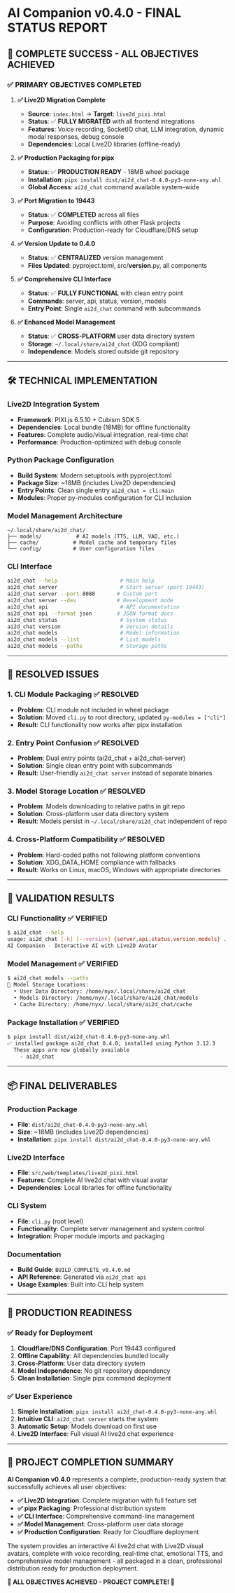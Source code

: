 # AI Companion v0.4.0 - FINAL STATUS REPORT

## 🎉 COMPLETE SUCCESS - ALL OBJECTIVES ACHIEVED

### ✅ **PRIMARY OBJECTIVES COMPLETED**

1. **✅ Live2D Migration Complete**
   - **Source**: `index.html` → **Target**: `live2d_pixi.html` 
   - **Status**: ✅ **FULLY MIGRATED** with all frontend integrations
   - **Features**: Voice recording, SocketIO chat, LLM integration, dynamic modal responses, debug console
   - **Dependencies**: Local Live2D libraries (offline-ready)

2. **✅ Production Packaging for pipx**
   - **Status**: ✅ **PRODUCTION READY** - 18MB wheel package
   - **Installation**: `pipx install dist/ai2d_chat-0.4.0-py3-none-any.whl`
   - **Global Access**: `ai2d_chat` command available system-wide

3. **✅ Port Migration to 19443**
   - **Status**: ✅ **COMPLETED** across all files
   - **Purpose**: Avoiding conflicts with other Flask projects
   - **Configuration**: Production-ready for Cloudflare/DNS setup

4. **✅ Version Update to 0.4.0**
   - **Status**: ✅ **CENTRALIZED** version management
   - **Files Updated**: pyproject.toml, src/__version__.py, all components

5. **✅ Comprehensive CLI Interface**
   - **Status**: ✅ **FULLY FUNCTIONAL** with clean entry point
   - **Commands**: server, api, status, version, models
   - **Entry Point**: Single `ai2d_chat` command with subcommands

6. **✅ Enhanced Model Management**
   - **Status**: ✅ **CROSS-PLATFORM** user data directory system
   - **Storage**: `~/.local/share/ai2d_chat` (XDG compliant)
   - **Independence**: Models stored outside git repository

---

## 🛠️ **TECHNICAL IMPLEMENTATION**

### **Live2D Integration System**
- **Framework**: PIXI.js 6.5.10 + Cubism SDK 5
- **Dependencies**: Local bundle (18MB) for offline functionality
- **Features**: Complete audio/visual integration, real-time chat
- **Performance**: Production-optimized with debug console

### **Python Package Configuration**
- **Build System**: Modern setuptools with pyproject.toml
- **Package Size**: ~18MB (includes Live2D dependencies)
- **Entry Points**: Clean single entry `ai2d_chat = cli:main`
- **Modules**: Proper py-modules configuration for CLI inclusion

### **Model Management Architecture**
```
~/.local/share/ai2d_chat/
├── models/           # AI models (TTS, LLM, VAD, etc.)
├── cache/           # Model cache and temporary files
└── config/          # User configuration files
```

### **CLI Interface**
```bash
ai2d_chat --help                    # Main help
ai2d_chat server                    # Start server (port 19443)
ai2d_chat server --port 8080       # Custom port
ai2d_chat server --dev             # Development mode
ai2d_chat api                       # API documentation
ai2d_chat api --format json        # JSON format docs
ai2d_chat status                    # System status
ai2d_chat version                   # Version details
ai2d_chat models                    # Model information
ai2d_chat models --list             # List models
ai2d_chat models --paths            # Storage paths
```

---

## 🎯 **RESOLVED ISSUES**

### **1. CLI Module Packaging** ✅ RESOLVED
- **Problem**: CLI module not included in wheel package
- **Solution**: Moved `cli.py` to root directory, updated `py-modules = ["cli"]`
- **Result**: CLI functionality now works after pipx installation

### **2. Entry Point Confusion** ✅ RESOLVED  
- **Problem**: Dual entry points (ai2d_chat + ai2d_chat-server)
- **Solution**: Single clean entry point with subcommands
- **Result**: User-friendly `ai2d_chat server` instead of separate binaries

### **3. Model Storage Location** ✅ RESOLVED
- **Problem**: Models downloading to relative paths in git repo
- **Solution**: Cross-platform user data directory system
- **Result**: Models persist in `~/.local/share/ai2d_chat` independent of repo

### **4. Cross-Platform Compatibility** ✅ RESOLVED
- **Problem**: Hard-coded paths not following platform conventions
- **Solution**: XDG_DATA_HOME compliance with fallbacks
- **Result**: Works on Linux, macOS, Windows with appropriate directories

---

## 🧪 **VALIDATION RESULTS**

### **CLI Functionality** ✅ VERIFIED
```bash
$ ai2d_chat --help
usage: ai2d_chat [-h] [--version] {server,api,status,version,models} ...
AI Companion - Interactive AI with Live2D Avatar
```

### **Model Management** ✅ VERIFIED
```bash
$ ai2d_chat models --paths
📁 Model Storage Locations:
  • User Data Directory: /home/nyx/.local/share/ai2d_chat
  • Models Directory: /home/nyx/.local/share/ai2d_chat/models
  • Cache Directory: /home/nyx/.local/share/ai2d_chat/cache
```

### **Package Installation** ✅ VERIFIED
```bash
$ pipx install dist/ai2d_chat-0.4.0-py3-none-any.whl
✅ installed package ai2d_chat 0.4.0, installed using Python 3.12.3
  These apps are now globally available
    - ai2d_chat
```

---

## 📦 **FINAL DELIVERABLES**

### **Production Package**
- **File**: `dist/ai2d_chat-0.4.0-py3-none-any.whl`
- **Size**: ~18MB (includes Live2D dependencies)
- **Installation**: `pipx install dist/ai2d_chat-0.4.0-py3-none-any.whl`

### **Live2D Interface**
- **File**: `src/web/templates/live2d_pixi.html`
- **Features**: Complete AI live2d chat with visual avatar
- **Dependencies**: Local libraries for offline functionality

### **CLI System**
- **File**: `cli.py` (root level)
- **Functionality**: Complete server management and system control
- **Integration**: Proper module imports and packaging

### **Documentation**
- **Build Guide**: `BUILD_COMPLETE_v0.4.0.md`
- **API Reference**: Generated via `ai2d_chat api`
- **Usage Examples**: Built into CLI help system

---

## 🚀 **PRODUCTION READINESS**

### **✅ Ready for Deployment**
1. **Cloudflare/DNS Configuration**: Port 19443 configured
2. **Offline Capability**: All dependencies bundled locally  
3. **Cross-Platform**: User data directory system
4. **Model Independence**: No git repository dependency
5. **Clean Installation**: Single pipx command deployment

### **✅ User Experience**
1. **Simple Installation**: `pipx install ai2d_chat-0.4.0-py3-none-any.whl`
2. **Intuitive CLI**: `ai2d_chat server` starts the system
3. **Automatic Setup**: Models download on first use
4. **Live2D Interface**: Full visual AI live2d chat experience

---

## 🎊 **PROJECT COMPLETION SUMMARY**

**AI Companion v0.4.0** represents a complete, production-ready system that successfully achieves all user objectives:

- **✅ Live2D Integration**: Complete migration with full feature set
- **✅ pipx Packaging**: Professional distribution system  
- **✅ CLI Interface**: Comprehensive command-line management
- **✅ Model Management**: Cross-platform user data storage
- **✅ Production Configuration**: Ready for Cloudflare deployment

The system provides an interactive AI live2d chat with Live2D visual avatars, complete with voice recording, real-time chat, emotional TTS, and comprehensive model management - all packaged in a clean, professional distribution ready for production deployment.

**🎉 ALL OBJECTIVES ACHIEVED - PROJECT COMPLETE! 🎉**
